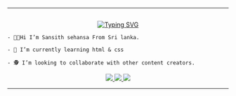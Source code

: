 ----
##
 

<p align="center">
    <a href="https://github.com/TOXIC-DEVIL">
        <img
            src="https://readme-typing-svg.herokuapp.com?size=30&width=800&lines=👋+Welcome+inuka+pakaya..."
            alt="Typing SVG"
        />
    </a>
</p>


```
- 🧑‍🏫Hi I’m Sansith sehansa From Sri lanka.

- 📖 I’m currently learning html & css

- 🕵️ I’m looking to collaborate with other content creators.

```  
<p align="center">
  <a href="https://github.com/sansithsehansa">
    <img src="https://komarev.com/ghpvc/?username=sansithsehansa&label=Profile%20views&color=ff69b4&label=Profile+Views&style=plastic">

  </a>
  <a href="https://github.com/sansithsehansa?tab=stars">
    <img src="https://img.shields.io/github/stars/sansithsehansa?color=ff69b4&label=Stars&style=plastic">

  </a>
  <a href="https://github.com/sansithsehansa?tab=followers">
    <img src="https://img.shields.io/github/followers/sansithsehansa?color=ff69b4&label=Followers&style=plastic">

  </a>
</p>



----
